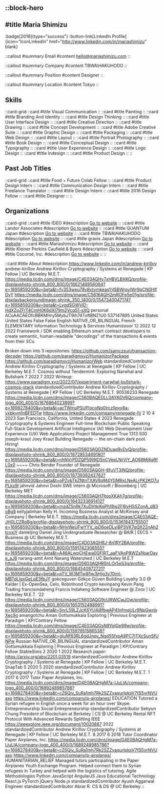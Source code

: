 ::block-hero
---
#title
Maria Shimizu
---

:badge[2016]{type="success"}
:button-link[LinkedIn Profile]{icon="IconLinkedIn" href="http://www.linkedin.com/in/mariashimizu" blank}

::callout
#summary
Email
#content
hello@mariashimizu.com
::

::callout
#summary
Company
#content
TBWA\HAKUHODO
::

::callout
#summary
Position
#content
Designer
::

::callout
#summary
Location
#content
Tokyo
::

## Skills
::card-grid
::card
#title
Visual Communication
::
::card
#title
Painting
::
::card
#title
Branding And Identity
::
::card
#title
Design Thinking
::
::card
#title
User Interface Design
::
::card
#title
Creative Direction
::
::card
#title
Drawing
::
::card
#title
Concept Development
::
::card
#title
Adobe Creative Suite
::
::card
#title
Graphic Design
::
::card
#title
Packaging
::
::card
#title
Web Design
::
::card
#title
Layout
::
::card
#title
Portrait Photography
::
::card
#title
Book Design
::
::card
#title
Conceptual Design
::
::card
#title
Typography
::
::card
#title
User Experience Design
::
::card
#title
Logo Design
::
::card
#title
Indesign
::
::card
#title
Product Design
::
::

## Past Job Titles
::card-grid
::card
#title
Food + Future Colab Fellow
::
::card
#title
Product Design Intern
::
::card
#title
Communication Design Intern
::
::card
#title
Freelance Translator
::
::card
#title
Design Intern
::
::card
#title
2016 Design Fellow
::
::card
#title
Designer
::
::

## Organizations
::card-grid
::card
#title
IDEO
#description
[Go to website](ideo.com)
::
::card
#title
Landor Associates
#description
[Go to website](landor.com)
::
::card
#title
QUANTUM Japan
#description
[Go to website](quantum.ne.jp)
::
::card
#title
TBWA\HAKUHODO
#description
[Go to website](tbwahakuhodo.co.jp)
::
::card
#title
gravis Japan
#description
[Go to website](gravisfootwear.com)
::
::card
#title
Mariashimizu
#description
[Go to website](mariashimizu.com)
::
::card
#title
Kleiner Perkins Caufield & Byers
#description
[Go to website](kpcb.com)
::
::card
#title
Cocoroé, Inc.
#description
[Go to website](cocoroe.co.jp)
::
::

::card
#title
About
#description
https://www.linkedin.com/in/andrew-kirillov andrew-kirillov Andrew Kirillov Cryptography / Systems at Renegade | KP Fellow | UC Berkeley M.E.T. https://media.licdn.com/dms/image/C4E03AQHy7xHBVLBXKQ/profile-displayphoto-shrink_800_800/0/1662146956084?e=1695859200&v=beta&t=fy353weu78y8xtymkeasYjISBWrpylWr9pCN0HlfDyY https://media.licdn.com/dms/image/C5616AQH2mROFp5e01g/profile-displaybackgroundimage-shrink_350_1400/0/1547340047174?e=1695859200&v=beta&t=LvgdSGWVlD-HdXZoZFrT4CmH0K6dXI79m2VcqS1-sXQ personal ACoAACAEOfcBBKMHry5MybJT9ih74TxftBNZ1U0 537147895 United States United States False False English NATIVE_OR_BILINGUAL French ELEMENTARY Information Technology & Services Humanizooor 12 2022 12 2022 Framework / SDK enabling Ethereum smart contract developers to create semantic, human-readable "decodings" of the transactions & events from their SCs.

Broken down into 3 repositories:
https://github.com/samczsun/transaction-decoder
https://github.com/paradigmxyz/HumanizorPackage
https://github.com/paradigmxyz/HumanizorWeb standardizedContributor Andrew Kirillov Cryptography / Systems at Renegade | KP Fellow | UC Berkeley M.E.T. Cosmos without Tendermint: Exploring Narwhal and Bullshark 7 2022 7 2022 Writeup: https://www.paradigm.xyz/2022/07/experiment-narwhal-bullshark-cosmos-stack standardizedContributor Andrew Kirillov Cryptography / Systems at Renegade | KP Fellow | UC Berkeley M.E.T. 90536233 Renegade https://media.licdn.com/dms/image/C560BAQEDLL0AYADV6Q/company-logo_400_400/0/1676864023899?e=1698278400&v=beta&t=acTWmuPSUPIocoNq0lrczllpvy8a-yxbkvm1nBFEDTw https://www.linkedin.com/company/renegade-fi/ 2 10 4 2023 San Francisco, California, United States 4 2023 Renegade Cryptography & Systems Engineer Full-time Blockchain Public Speaking Full-Stack Development Artificial Intelligence (AI) Web Development User Experience (UX) Web Applications Project Management True 1313 500 joseph-kraut Joey Kraut Building Renegade -- the on-chain dark pool. Hiring! https://media.licdn.com/dms/image/D5603AQGZNDuaq9vDyQ/profile-displayphoto-shrink_800_800/0/1672853469180?e=1695859200&v=beta&t=nhNVrPDZQP59I9IDSnCVeeLNrVjY_AO68Mj8qRfL0x0 ~~~~ Chris Bender Founder of Renegade https://media.licdn.com/dms/image/D5603AQGH-6fuVT3jNQ/profile-displayphoto-shrink_800_800/0/1673938242782?e=1695859200&v=beta&t=oPZvbTkZNtnTXAV8qM4YGM8xLNeALrPK2KO7uPLks9I jahnvid Jahnvi Doshi SWE Intern @ Microsoft / Bloomberg | UC Berkeley MET https://media.licdn.com/dms/image/C5603AQH7ltooXKAh7g/profile-displayphoto-shrink_800_800/0/1643233691412?e=1695859200&v=beta&t=mzdZ5n9k7XuDVtkjKqPh18w2F6lvHSSZonA_d83oBg8 kellyjalinhan Kelly H. Incoming Business Analyst at McKinsey and Company | Berkeley M.E.T. https://media.licdn.com/dms/image/C4E03AQE-JH0LCZRqBg/profile-displayphoto-shrink_800_800/0/1536184375550?e=1695859200&v=beta&t=NHxWeUFwYYV_jpD6oeDLyjBP3VK7qQX22nAh2tcvxjY danieljing Daniel Jing Undergraduate Researcher @ BAIR | EECS + Business @ UC Berkeley M.E.T. https://media.licdn.com/dms/image/C4D03AQHRJ-8n1RY2BA/profile-displayphoto-shrink_800_800/0/1591742306555?e=1695859200&v=beta&t=A46ALwpCHEwa0QFlRT_aaFVAoP8WZa1lbarDave_aJ8 narang-amit Amit Narang Watershed | UC Berkeley M.E.T https://media.licdn.com/dms/image/D5603AQHRShLOr5eS3g/profile-displayphoto-shrink_800_800/0/1684540972721?e=1695859200&v=beta&t=pTV_W3MTw8fjw3jHjg3y70ml-MBTdLlqxGeLqE3fbJY gokceguven Gökçe Güven Building Loyalty 3.0 @ Kalder | Ex-OpenSea, Celo, Robinhood Crypto kevinpang Kevin Pang Trading francisindaheng Francis Indaheng Software Engineer @ Zoox | UC Berkeley M.E.T. ‘22 https://media.licdn.com/dms/image/C5603AQG9cURWICwJOw/profile-displayphoto-shrink_800_800/0/1653152488991?e=1695859200&v=beta&t=5nrL59LZJcK6YU4i8fbwAP41nfmqULr9NpGwnbXec9o amangotchu Aman Gottumukkala Exploring | Previous Engineer at Paradigm | KP/Contrary Fellow https://media.licdn.com/dms/image/C4E03AQGsN9YqlGp99w/profile-displayphoto-shrink_800_800/0/1597951566538?e=1695859200&v=beta&t=gIuNf83RL6gdJnpv_Ngd55fxpA9PC7ITXcSunSfUNPw Russian NATIVE_OR_BILINGUAL standardizedContributor Aman Gottumukkala Exploring | Previous Engineer at Paradigm | KP/Contrary Fellow StableSims 2 2020 1 2022 Research paper: https://arxiv.org/abs/2201.03519 standardizedContributor Andrew Kirillov Cryptography / Systems at Renegade | KP Fellow | UC Berkeley M.E.T. SnapTab 5 2020 5 2020 standardizedContributor Andrew Kirillov Cryptography / Systems at Renegade | KP Fellow | UC Berkeley M.E.T. 1 2017 6 2017 Tutor Paper Airplanes, Inc. https://media.licdn.com/dms/image/D4E0BAQHgM7a-lJuLIA/company-logo_400_400/0/1689248985786?e=1698278400&v=beta&t=cZ6Qiv_SuRa1mh7Rk2SZZyaqurlpksV7fS5vrNVUaxo https://www.linkedin.com/company/p-airplanes/ EDUCATION Tutored a Syrian refugee in English once a week for an hour over Skype. Entrepreneurship Social Entrepreneurship standardizedContributor Sehyun Chung President of Blockchain at Berkeley | CS @ UC Berkeley Rental NFT Protocol With Advanced Rewards Splitting IEEE https://ieeexplore.ieee.org/document/10020887 2022 standardizedContributor Andrew Kirillov Cryptography / Systems at Renegade | KP Fellow | UC Berkeley M.E.T. 8 2017 6 2018 Tutor Coordinator Paper Airplanes, Inc. https://media.licdn.com/dms/image/D4E0BAQHgM7a-lJuLIA/company-logo_400_400/0/1689248985786?e=1698278400&v=beta&t=cZ6Qiv_SuRa1mh7Rk2SZZyaqurlpksV7fS5vrNVUaxo https://www.linkedin.com/company/p-airplanes/ HUMANITARIAN_RELIEF Managed tutors participating in the Paper Airplanes Youth Exchange Program. Helped connect them to Syrian refugees in Turkey and helped with the logistics of tutoring. Agile Methodologies Python JavaScript AngularJS Java Educational Technology React.js PyTorch jQuery Node.js standardizedContributor Ayush Aggarwal Engineer standardizedContributor Abrar R. CS & DS @ UC Berkeley
::
